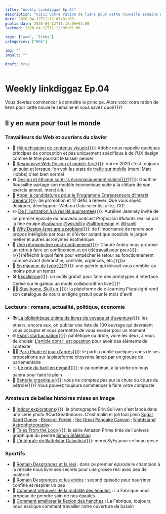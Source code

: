 ```yaml
---
title: "Weekly Linkdiggaz Ep.04"
description: "Voici votre ration de liens pour cette nouvelle semaine et vous savez quoi ? Il y en aura pour tout le monde : ouvriers du clavier, lecteurs, geeks ou sportifs"
date: 2020-04-12T11:12:05+01:00
publishdate: 2020-04-12T11:12:05+01:00
lastmod: 2020-04-12T11:12:05+01:00

tags: ["www", "links"]
categories: ["Web"]

img: ""
imgalt: ""

draft: true
---
```


# Weekly linkdiggaz Ep.04

Vous devriez commencer à connaître le principe. Alors voici votre ration de liens pour cette nouvelle semaine et vous savez quoi{{<nbsp>}}?

## Il y en aura pour tout le monde

### Travailleurs du Web et ouvriers du clavier

- 📏 [Hiérachisation de contenus visuels](https://xd.adobe.com/ideas/process/information-architecture/visual-hierarchy-principles-examples/){{<nbsp>}}: Adobe nous rappelle quelques principes de conception et pas uniquement spécifique à de l'UX design comme le titre pourrait le laisser penser
- 📱 [Responsive Web Design et mobile-first](https://dev.to/kevinpowell/stop-making-responsive-websites-the-hard-way-kgb){{<nbsp>}}: oui en 2020 c'est toujours un sujet et lorsque l'on voit les stats de [trafic sur mobile](https://twitter.com/TheRealNooshu/status/1247565234887327746) (merci Matt Hobbs) c'est bien normal
- ♻️ [Design et éthique sont-ils économiquement viable{{<nbsp>}}?](http://www.gauthierroussilhe.com/fr/posts/activite-2019-2020){{<nbsp>}}: Gauthier Roussilhe partage son modèle économique suite à la clôture de son exercie annuel, merci à lui
- 📢 [Appel à candidatures pour le Programme Entrepreneurs d’Intérêt Général](https://www.etalab.gouv.fr/programme-entrepreneurs-dinteret-general-decouvrez-les-17-defis-de-la-quatrieme-promotion){{<nbsp>}}: 4e promotion et 17 défis à relever. Que vous soyez designer, développeur Web ou Data scientist allez, GO!
- ✏️ [De l'illustration à la réalité augmentée](https://youtu.be/vH_X2V7L8AQ){{<nbsp>}}: Aurélien Jeanney invité de ce premier épisode du nouveau podcast *Profession Mutants* réalisé par la fine équipe [@cabaroc](https://twitter.com/cabaroc) [@wisibility](https://twitter.com/wisibility) [@allfordesign](https://twitter.com/allfordesign) et [@fran6](https://twitter.com/Fran6)
- 🙊 [Why Design-isms are a problem](https://uxdesign.cc/why-design-isms-are-a-problem-8bb27f7450a6){{<nbsp>}}: de l'importance de rendre son propos intéligible par tous et d'éviter autant que possible le jargon métier et autres acronymes ésothérique
- 🔄 [Une rétrospective post-confinement](http://www.aubryconseil.com/post/Retro-confinement){{<nbsp>}}: Claude Aubry nous propose un rétro à faire en confinement et en télétravail pour pour{{<nbsp>}}: «{{<nbsp>}}réfléchir à quoi faire pour empêcher le retour au fonctionnement comme avant (hiérarchie, contrôle, urgences, etc.){{<nbsp>}}»
- 👮 [En manque de typo{{<nbsp>}}?](https://typespecimens.io/){{<nbsp>}}: une galerie qui devrait vous combler au moins pour un temps
- 🛠️ [Excalidraw](https://excalidraw.com/){{<nbsp>}}: un outils gratuit pour faire des prototypes d'interface. Cerise sur le gateau un mode collaboratif en live{{<nbsp>}}! 
- 👨‍💻 [Stay home. Skill up.](https://www.pluralsight.com/offer/2020/free-april-month?aid=7014Q0000022afMQAQ&promo=&oid=7014Q0000022aAOQA){{<nbsp>}}: la plateforme de e-learning Pluralsight rend son catalogue de cours en ligne gratuit pour le mois d'avril


### Lecteurs : romans, actualité, politique, économie

- 📚 [La bibliothèque ultime de livres de voyage et d’aventure](https://www.lesothers.com/100-livres-voyage-aventure-5){{<nbsp>}}: les others, encore eux, on publier une liste de 100 ouvrage qui devraient vous occuper et vous permettre de vous évader pour un moment
- 🌐 [Esprit startup nation](https://open-time.net/post/2020/04/05/Esprit-startup){{<nbsp>}}: pahtétique ou drôle, voire les deux, à vous de choisir. [L'article dont il est question](https://mariejulien.com/post/2016/05/22/Startups-de-merde%2C-vous-devriez-avoir-honte) pour avoir des éléments de contexte
- 🏴‍☠️ [Parti Pirate et jour d'après](https://lejourdapres.parlement-ouvert.fr/profiles/partipirate/activity){{<nbsp>}}: le parti a publié quelques unes de ses propositions sur la plateforme citoyenne lançé par un groupe de parlementaire 
- 📉 [Le prix du baril en négatif](https://www.bloomberg.com/news/articles/2020-03-19/the-idea-of-negative-oil-prices-is-more-realistic-than-you-think){{<nbsp>}}: si ça continue, à la sortie on nous paiera pour faire le plein
- 🔋 [Batterie organique](https://www.stuff.co.nz/motoring/120798671/mercedesbenz-has-created-an-organic-battery){{<nbsp>}}: vous ne comptez pas sur la chute du cours du pétrole{{<nbsp>}}? Vous pouvez toujours commencer à faire votre composte

### Amateurs de belles histoires mises en image

- 📸 [Indoor explorations](https://twitter.com/erinoutdoors/status/1244811777797283842){{<nbsp>}}: la photographe Erin Sullivan s'est lancé dans une série photo #OurGreatIndoors. C'est malin et joli tout plein [Sugar Sand Dunes](https://twitter.com/erinoutdoors/status/1246257637936644096) ; [Broccoli Forest](https://twitter.com/erinoutdoors/status/1245210875843104769) ; [the Great Pancake Canyon](https://twitter.com/erinoutdoors/status/1247326598241513472) ; [Nightstand Astrophotography](https://twitter.com/erinoutdoors/status/1246563815182888960)
- 🤖 [Tales From the Loop](https://youtu.be/1htuNZp82Ck){{<nbsp>}}: la série Amazon Prime tirée de l'univers graphique du peintre [Simon Stålenhag](http://www.simonstalenhag.se/)
- 🌌 [L'intégrale de Battelstar Galactica](https://www.syfy.com/battlestargalactica){{<nbsp>}}: merci SyFy pour ce beau geste

### Sportifs

- 🧗 [Romain Desgranges et la rési](https://www.youtube.com/watch?v=SsFbWZO_h88) : dans ce premier épisode le champion à la retraite nous livre ses secrets pour une grosse rési avec peu de matériel
- 💪 [Romain Desgranges et les abdos](https://www.youtube.com/watch?v=zalq0KJFIzg) : second épisode pour bourriner confiné et respirer un peu
- 🤸 [Comment retrouver de la mobilité des épaules](https://youtu.be/2XsJ65ubUjY) : La Fabrique nous propose de prendre soin de nos épaules
- 🧘 [Comment améliorer la flexion des hanches](https://youtu.be/UFAjcTS5miE) : La Fabrique, toujours, nous explique comment travailler notre ouverture de bassin